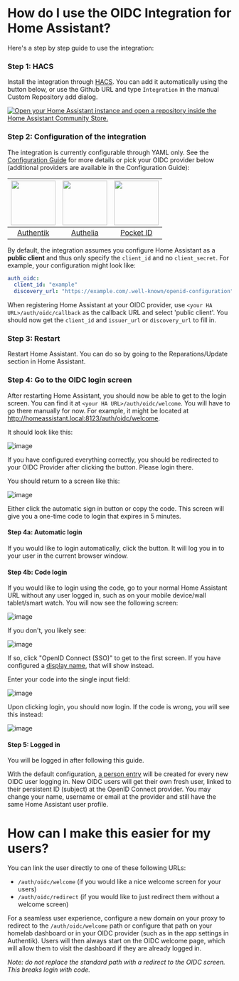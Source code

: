 # How do I use the OIDC Integration for Home Assistant?

Here's a step by step guide to use the integration:

### Step 1: HACS
Install the integration through [HACS](https://hacs.xyz/). You can add it automatically using the button below, or use the Github URL and type `Integration` in the manual Custom Repository add dialog.

[![Open your Home Assistant instance and open a repository inside the Home Assistant Community Store.](https://my.home-assistant.io/badges/hacs_repository.svg)](https://my.home-assistant.io/redirect/hacs_repository/?owner=christiaangoossens&repository=hass-oidc-auth&category=Integration)


### Step 2: Configuration of the integration
The integration is currently configurable through YAML only. See the [Configuration Guide](./configuration.md) for more details or pick your OIDC provider below (additional providers are available in the Configuration Guide):

| <img src="https://goauthentik.io/img/icon_top_brand_colour.svg" width="100"> | <img src="https://www.authelia.com/images/branding/logo-cropped.png" width="100"> | <img src="https://github.com/user-attachments/assets/4ceb2708-9f29-4694-b797-be833efce17d" width="100"> |
|:-----------------------------------------------------------------------------------------:|:-------------------------------------------------------------------------------------:|:---------------------------------------------------------------------------------------:|
| [Authentik](./provider-configurations/authentik.md)                                       | [Authelia](./provider-configurations/authelia.md)                                     | [Pocket ID](./provider-configurations/pocket-id.md)                                     |

By default, the integration assumes you configure Home Assistant as a **public client** and thus only specify the `client_id` and no `client_secret`. For example, your configuration might look like:

```yaml
auth_oidc:
  client_id: "example"
  discovery_url: "https://example.com/.well-known/openid-configuration"
```

When registering Home Assistant at your OIDC provider, use `<your HA URL>/auth/oidc/callback` as the callback URL and select 'public client'. You should now get the `client_id` and `issuer_url` or `discovery_url` to fill in.

### Step 3: Restart
Restart Home Assistant. You can do so by going to the Reparations/Update section in Home Assistant.

### Step 4: Go to the OIDC login screen
After restarting Home Assistant, you should now be able to get to the login screen. You can find it at `<your HA URL>/auth/oidc/welcome`. You will have to go there manually for now. For example, it might be located at http://homeassistant.local:8123/auth/oidc/welcome.

It should look like this:

![image](https://github.com/user-attachments/assets/7320b7d3-b9f9-4268-ba1f-4deb0c6805ea)

If you have configured everything correctly, you should be redirected to your OIDC Provider after clicking the button. Please login there.

You should return to a screen like this:

![image](https://github.com/user-attachments/assets/d9c305bd-4a93-4a97-ae55-dba6361d92c8)

Either click the automatic sign in button or copy the code.
This screen will give you a one-time code to login that expires in 5 minutes.

#### Step 4a: Automatic login
If you would like to login automatically, click the button. It will log you in to your user in the current browser window.

#### Step 4b: Code login
If you would like to login using the code, go to your normal Home Assistant URL without any user logged in, such as on your mobile device/wall tablet/smart watch. You will now see the following screen:

![image](https://github.com/user-attachments/assets/4ed2b408-53e4-429e-920a-7628ddbcfc02)

If you don't, you likely see:

![image](https://github.com/user-attachments/assets/80629c60-793e-4933-8b45-283234798ffb)

If so, click "OpenID Connect (SSO)" to get to the first screen. If you have configured a [display name](./configuration.md#configuring-a-display-name-for-your-oidc-provider), that will show instead.

Enter your code into the single input field:

![image](https://github.com/user-attachments/assets/f031a41c-5a85-44b8-8517-3feabaa44fd5)

Upon clicking login, you should now login.
If the code is wrong, you will see this instead:

![image](https://github.com/user-attachments/assets/317d20e4-0e10-40f7-bb68-5cf456faf87d)

#### Step 5: Logged in
You will be logged in after following this guide.

With the default configuration, [a person entry](https://www.home-assistant.io/integrations/person/) will be created for every new OIDC user logging in. New OIDC users will get their own fresh user, linked to their persistent ID (subject) at the OpenID Connect provider. You may change your name, username or email at the provider and still have the same Home Assistant user profile.

# How can I make this easier for my users?

You can link the user directly to one of these following URLs:

- `/auth/oidc/welcome` (if you would like a nice welcome screen for your users)
- `/auth/oidc/redirect` (if you would like to just redirect them without a welcome screen)

For a seamless user experience, configure a new domain on your proxy to redirect to the `/auth/oidc/welcome` path or configure that path on your homelab dashboard or in your OIDC provider (such as in the app settings in Authentik). Users will then always start on the OIDC welcome page, which will allow them to visit the dashboard if they are already logged in.

*Note: do not replace the standard path with a redirect to the OIDC screen. This breaks login with code.*
